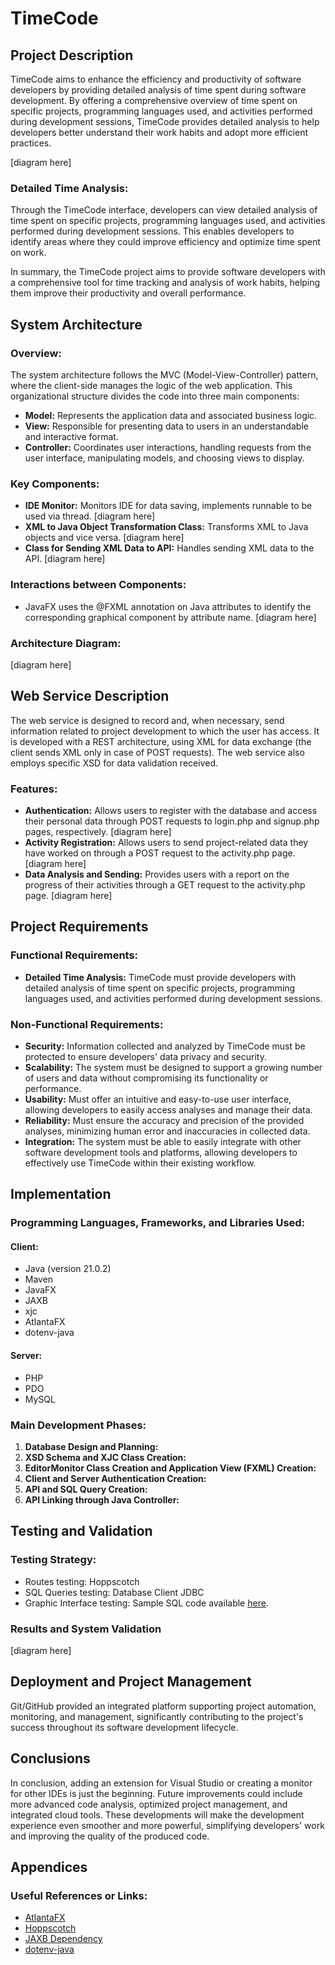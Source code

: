 # TimeCode

## Project Description
TimeCode aims to enhance the efficiency and productivity of software developers by providing detailed analysis of time spent during software development. By offering a comprehensive overview of time spent on specific projects, programming languages used, and activities performed during development sessions, TimeCode provides detailed analysis to help developers better understand their work habits and adopt more efficient practices.

[diagram here]

### Detailed Time Analysis:
Through the TimeCode interface, developers can view detailed analysis of time spent on specific projects, programming languages used, and activities performed during development sessions. This enables developers to identify areas where they could improve efficiency and optimize time spent on work.

In summary, the TimeCode project aims to provide software developers with a comprehensive tool for time tracking and analysis of work habits, helping them improve their productivity and overall performance.

## System Architecture
### Overview:
The system architecture follows the MVC (Model-View-Controller) pattern, where the client-side manages the logic of the web application. This organizational structure divides the code into three main components:
- **Model:** Represents the application data and associated business logic.
- **View:** Responsible for presenting data to users in an understandable and interactive format.
- **Controller:** Coordinates user interactions, handling requests from the user interface, manipulating models, and choosing views to display.

### Key Components:
- **IDE Monitor:** Monitors IDE for data saving, implements runnable to be used via thread.
[diagram here]
- **XML to Java Object Transformation Class:** Transforms XML to Java objects and vice versa.
[diagram here]
- **Class for Sending XML Data to API:** Handles sending XML data to the API.
[diagram here]

### Interactions between Components:
- JavaFX uses the @FXML annotation on Java attributes to identify the corresponding graphical component by attribute name.
[diagram here]

### Architecture Diagram:
[diagram here]

## Web Service Description
The web service is designed to record and, when necessary, send information related to project development to which the user has access. It is developed with a REST architecture, using XML for data exchange (the client sends XML only in case of POST requests). The web service also employs specific XSD for data validation received.

### Features:
- **Authentication:** Allows users to register with the database and access their personal data through POST requests to login.php and signup.php pages, respectively.
[diagram here]
- **Activity Registration:** Allows users to send project-related data they have worked on through a POST request to the activity.php page.
[diagram here]
- **Data Analysis and Sending:** Provides users with a report on the progress of their activities through a GET request to the activity.php page.
[diagram here]

## Project Requirements
### Functional Requirements:
- **Detailed Time Analysis:** TimeCode must provide developers with detailed analysis of time spent on specific projects, programming languages used, and activities performed during development sessions.
### Non-Functional Requirements:
- **Security:** Information collected and analyzed by TimeCode must be protected to ensure developers' data privacy and security.
- **Scalability:** The system must be designed to support a growing number of users and data without compromising its functionality or performance.
- **Usability:** Must offer an intuitive and easy-to-use user interface, allowing developers to easily access analyses and manage their data.
- **Reliability:** Must ensure the accuracy and precision of the provided analyses, minimizing human error and inaccuracies in collected data.
- **Integration:** The system must be able to easily integrate with other software development tools and platforms, allowing developers to effectively use TimeCode within their existing workflow.

## Implementation
### Programming Languages, Frameworks, and Libraries Used:
#### Client:
- Java (version 21.0.2)
- Maven
- JavaFX
- JAXB
- xjc
- AtlantaFX
- dotenv-java

#### Server:
- PHP
- PDO
- MySQL

### Main Development Phases:
1. **Database Design and Planning:**
2. **XSD Schema and XJC Class Creation:**
3. **EditorMonitor Class Creation and Application View (FXML) Creation:**
4. **Client and Server Authentication Creation:**
5. **API and SQL Query Creation:**
6. **API Linking through Java Controller:**

## Testing and Validation
### Testing Strategy:
- Routes testing: Hoppscotch
- SQL Queries testing: Database Client JDBC
- Graphic Interface testing: Sample SQL code available [here](https://github.com/mzyxnuel/TimeCode/blob/master/.tests/sample-test.sql).

### Results and System Validation
[diagram here]

## Deployment and Project Management
Git/GitHub provided an integrated platform supporting project automation, monitoring, and management, significantly contributing to the project's success throughout its software development lifecycle.

## Conclusions
In conclusion, adding an extension for Visual Studio or creating a monitor for other IDEs is just the beginning. Future improvements could include more advanced code analysis, optimized project management, and integrated cloud tools. These developments will make the development experience even smoother and more powerful, simplifying developers' work and improving the quality of the produced code.

## Appendices
### Useful References or Links:
- [AtlantaFX](https://mkpaz.github.io/atlantafx/)
- [Hoppscotch](https://hoppscotch.com/)
- [JAXB Dependency](https://mvnrepository.com/artifact/jakarta.xml.bind/jakarta.xml.bind-api)
- [dotenv-java](https://github.com/cdimascio/dotenv-java)
